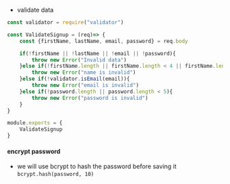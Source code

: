 - validate data
```js
const validator = require("validator")

const ValidateSignup = (req)=> {
    const {firstName, lastName, email, password} = req.body

    if(!firstName || !lastName || !email || !password){
        throw new Error("Invalid data")
    }else if(!firstName.length || firstName.length < 4 || firstName.length > 20 || !lastName.length || lastName.length < 4 || lastName.length > 20 ){
        throw new Error("name is invalid")
    }else if(!validator.isEmail(email)){
        throw new Error("email is invalid")
    }else if(!password.length || password.length < 5){
        throw new Error("password is invalid")
    }
}

module.exports = {
    ValidateSignup
}
```

#### encrypt password
- we will use bcrypt to hash the password before saving it ```bcrypt.hash(password, 10)```

